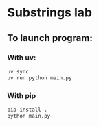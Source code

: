 # Substrings lab

## To launch program:

### With uv:

```sh
uv sync
uv run python main.py
```

### With pip

```sh
pip install .
python main.py
```
